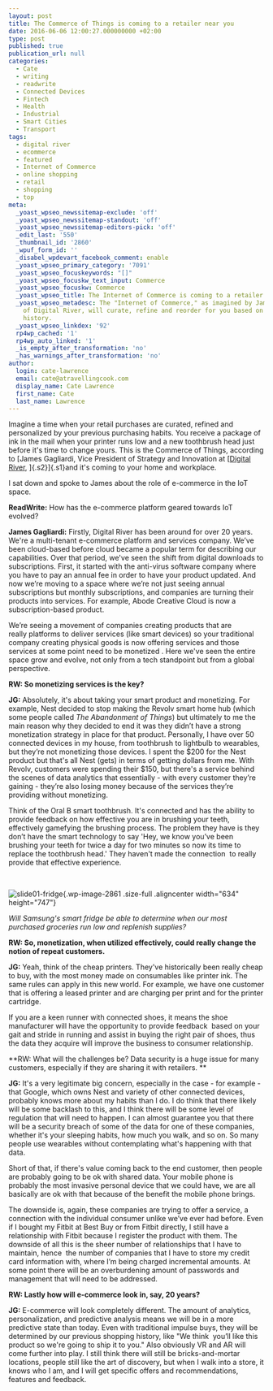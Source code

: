 ```yaml
---
layout: post
title: The Commerce of Things is coming to a retailer near you
date: 2016-06-06 12:00:27.000000000 +02:00
type: post
published: true
publication_url: null
categories:
  - Cate
  - writing
  - readwrite
  - Connected Devices
  - Fintech
  - Health
  - Industrial
  - Smart Cities
  - Transport
tags:
  - digital river
  - ecommerce
  - featured
  - Internet of Commerce
  - online shopping
  - retail
  - shopping
  - top
meta:
  _yoast_wpseo_newssitemap-exclude: 'off'
  _yoast_wpseo_newssitemap-standout: 'off'
  _yoast_wpseo_newssitemap-editors-pick: 'off'
  _edit_last: '550'
  _thumbnail_id: '2860'
  _wpuf_form_id: ''
  _disabel_wpdevart_facebook_comment: enable
  _yoast_wpseo_primary_category: '7091'
  _yoast_wpseo_focuskeywords: "[]"
  _yoast_wpseo_focuskw_text_input: Commerce
  _yoast_wpseo_focuskw: Commerce
  _yoast_wpseo_title: The Internet of Commerce is coming to a retailer near you
  _yoast_wpseo_metadesc: The "Internet of Commerce," as imagined by James Gagliardi
    of Digital River, will curate, refine and reorder for you based on your purchasing
    history.
  _yoast_wpseo_linkdex: '92'
  rp4wp_cached: '1'
  rp4wp_auto_linked: '1'
  _is_empty_after_transformation: 'no'
  _has_warnings_after_transformation: 'no'
author:
  login: cate-lawrence
  email: cate@atravellingcook.com
  display_name: Cate Lawrence
  first_name: Cate
  last_name: Lawrence
---
```

Imagine a time when your retail purchases are curated, refined and
personalized by your previous purchasing habits. You receive a package
of ink in the mail when your printer runs low and a new toothbrush head
just before it's time to change yours. This is the Commerce of Things,
according to [James Gagliardi, Vice President of Strategy and Innovation
at [[Digital River](https://www.digitalriver.com/), ]{.s2}]{.s1}and it's
coming to your home and workplace.

I sat down and spoke to James about the role of e-commerce in the IoT
space.

**ReadWrite:** How has the e-commerce platform geared towards IoT
evolved?

**James Gagliardi:** Firstly, Digital River has been around for over 20
years. We're a multi-tenant e-commerce platform and services company.
We’ve been cloud-based before cloud became a popular term for describing
our capabilities. Over that period, we've seen the shift from digital
downloads to subscriptions. First, it started with the anti-virus
software company where you have to pay an annual fee in order to have
your product updated. And now we’re moving to a space where we’re not
just seeing annual subscriptions but monthly subscriptions, and
companies are turning their products into services. For example, Abode
Creative Cloud is now a subscription-based product.

We’re seeing a movement of companies creating products that are
really platforms to deliver services (like smart devices) so your
traditional company creating physical goods is now offering services and
those services at some point need to be monetized . Here we've seen the
entire space grow and evolve, not only from a tech standpoint but from a
global perspective.

**RW: So monetizing services is the key?**

**JG:** Absolutely, it's about taking your smart product and monetizing.
For example, Nest decided to stop making the Revolv smart home hub
(which some people called *The Abandonment of Things*) but ultimately to
me the main reason why they decided to end it was they didn’t have a
strong monetization strategy in place for that product. Personally, I
have over 50 connected devices in my house, from toothbrush to lightbulb
to wearables, but they’re not monetizing those devices. I spent the
\$200 for the Nest product but that's all Nest (gets) in terms of
getting dollars from me. With Revolv, customers were spending their
\$150, but there's a service behind the scenes of data analytics that
essentially - with every customer they’re gaining - they’re also losing
money because of the services they’re providing without monetizing.

Think of the Oral B smart toothbrush. It's connected and has the ability
to provide feedback on how effective you are in brushing your teeth,
effectively gamefying the brushing process. The problem they have is
they don’t have the smart technology to say 'Hey, we know you’ve been
brushing your teeth for twice a day for two minutes so now its time to
replace the toothbrush head.' They haven't made the connection  to
really provide that effective experience.

 

![slide01-fridge](rw-import/slide01-fridge.png){.wp-image-2861
.size-full .aligncenter width="634" height="747"}

*Will Samsung's smart fridge be able to determine when our most
purchased groceries run low and replenish supplies?*

**RW: So, monetization, when utilized effectively, could really change
the notion of repeat customers.**

**JG:** Yeah, think of the cheap printers. They've historically been
really cheap to buy, with the most money made on consumables like
printer ink. The same rules can apply in this new world. For example, we
have one customer that is offering a leased printer and are charging per
print and for the printer cartridge.

If you are a keen runner with connected shoes, it means the shoe
manufacturer will have the opportunity to provide feedback  based on
your gait and stride in running and assist in buying the right pair of
shoes, thus the data they acquire will improve the business to consumer
relationship.

**RW: What will the challenges be? Data security is a huge issue for
many customers, especially if they are sharing it with retailers. **

**JG:** It's a very legitimate big concern, especially in the case - for
example - that Google, which owns Nest and variety of other connected
devices, probably knows more about my habits than I do. I do think that
there likely will be some backlash to this, and I think there will be
some level of regulation that will need to happen. I can almost
guarantee you that there will be a security breach of some of the data
for one of these companies, whether it's your sleeping habits, how much
you walk, and so on. So many people use wearables without contemplating
what's happening with that data.

Short of that, if there's value coming back to the end customer, then
people are probably going to be ok with shared data. Your mobile phone
is probably the most invasive personal device that we could have, we are
all basically are ok with that because of the benefit the mobile phone
brings.

The downside is, again, these companies are trying to offer a service, a
connection with the individual consumer unlike we’ve ever had before.
Even if I bought my Fitbit at Best Buy or from Fitbit directly, I still
have a relationship with Fitbit because I register the product with
them. The downside of all this is the sheer number of relationships that
I have to maintain, hence  the number of companies that I have to store
my credit card information with, where I’m being charged incremental
amounts. At some point there will be an overburdening amount of
passwords and management that will need to be addressed.

**RW: Lastly how will e-commerce look in, say, 20 years?**

**JG:** E-commerce will look completely different. The amount of
analytics, personalization, and predictive analysis means we will be in
a more predictive state than today. Even with traditional impulse buys,
they will be determined by our previous shopping history, like "We think
 you’ll like this product so we're going to ship it to you." Also
obviously VR and AR will come further into play. I still think there
will still be bricks-and-mortar locations, people still like the art of
discovery, but when I walk into a store, it knows who I am, and I will
get specific offers and recommendations, features and feedback.
